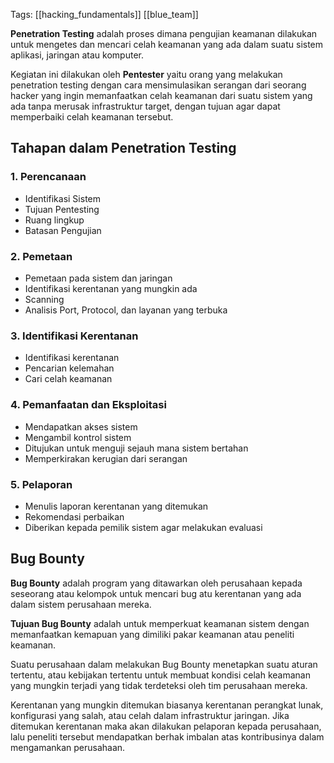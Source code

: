 Tags: [[hacking_fundamentals]] [[blue_team]]

**Penetration Testing** adalah proses dimana pengujian keamanan dilakukan untuk mengetes dan mencari celah keamanan yang ada dalam suatu sistem aplikasi, jaringan atau komputer. 

Kegiatan ini dilakukan oleh **Pentester** yaitu orang yang melakukan penetration testing dengan cara mensimulasikan serangan dari seorang hacker yang ingin memanfaatkan celah keamanan dari suatu sistem yang ada tanpa merusak infrastruktur target, dengan tujuan agar dapat memperbaiki celah keamanan tersebut. 

## Tahapan dalam Penetration Testing
### 1. Perencanaan
- Identifikasi Sistem
- Tujuan Pentesting
- Ruang lingkup
- Batasan Pengujian

### 2. Pemetaan
- Pemetaan pada sistem dan jaringan
- Identifikasi kerentanan yang mungkin ada
- Scanning
- Analisis Port, Protocol, dan layanan yang terbuka

### 3. Identifikasi Kerentanan
- Identifikasi kerentanan
- Pencarian kelemahan
- Cari celah keamanan

### 4. Pemanfaatan dan Eksploitasi
- Mendapatkan akses sistem
- Mengambil kontrol sistem
- Ditujukan untuk menguji sejauh mana sistem bertahan
- Memperkirakan kerugian dari serangan

### 5. Pelaporan
- Menulis laporan kerentanan yang ditemukan
- Rekomendasi perbaikan
- Diberikan kepada pemilik sistem agar melakukan evaluasi

## Bug Bounty

**Bug Bounty** adalah program yang ditawarkan oleh perusahaan kepada seseorang atau kelompok untuk mencari bug atu kerentanan yang ada dalam sistem perusahaan mereka. 

**Tujuan Bug Bounty** adalah untuk memperkuat keamanan sistem dengan memanfaatkan kemapuan yang dimiliki pakar keamanan atau peneliti keamanan.

Suatu perusahaan dalam melakukan Bug Bounty menetapkan suatu aturan tertentu, atau kebijakan tertentu untuk membuat kondisi celah keamanan yang mungkin terjadi yang tidak terdeteksi oleh tim perusahaan mereka. 

Kerentanan yang mungkin ditemukan biasanya kerentanan perangkat lunak, konfigurasi yang salah, atau celah dalam infrastruktur jaringan. Jika ditemukan kerentanan maka akan dilakukan pelaporan kepada perusahaan, lalu peneliti tersebut mendapatkan berhak imbalan atas kontribusinya dalam mengamankan perusahaan.